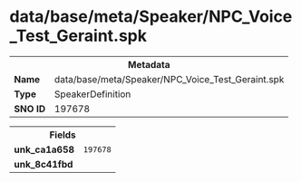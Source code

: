 <h1>data/base/meta/Speaker/NPC_Voice_Test_Geraint.spk</h1><table><tr><th colspan="100%">Metadata</th></tr><tr><td><b>Name</b></td><td>data/base/meta/Speaker/NPC_Voice_Test_Geraint.spk</td></tr><tr><td><b>Type</b></td><td>SpeakerDefinition</td></tr><tr><td><b>SNO ID</b></td><td>197678</td></tr></table>

<table><tr><th colspan="100%">Fields</th></tr><tr><td><b>unk_ca1a658</b></td><td><code>197678</code></td></tr><tr><td><b>unk_8c41fbd</b></td><td></td></tr></table>

